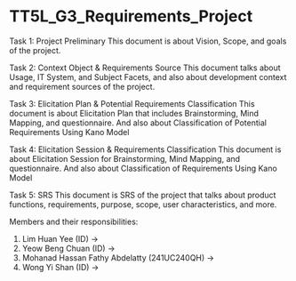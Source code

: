 # TT5L_G3_Requirements_Project
Task 1: Project Preliminary 
This document is about Vision, Scope, and goals of the project.


Task 2: Context Object & Requirements Source
This document talks about Usage, IT System, and Subject Facets, and also about development context and requirement sources of the project.


Task 3: Elicitation Plan & Potential Requirements Classification
This document is about Elicitation Plan that includes Brainstorming, Mind Mapping, and questionnaire. And also about Classification of Potential Requirements Using Kano Model


Task 4: Elicitation Session & Requirements Classification
This document is about Elicitation Session for Brainstorming, Mind Mapping, and questionnaire. And also about Classification of Requirements Using Kano Model 


Task 5: SRS
This document is SRS of the project that talks about product functions, requirements, purpose, scope, user characteristics, and more.

Members and their responsibilities:
1) Lim Huan Yee (ID) ->
2) Yeow Beng Chuan (ID) ->
3) Mohanad Hassan Fathy Abdelatty (241UC240QH) ->
4) Wong Yi Shan (ID) ->
